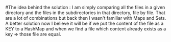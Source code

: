 #The idea behind the solution :
I am simply comparing all the files in a given directory and the files in the subdirectories in that directory, file by file.
That are a lot of combinations but back then I wasn't familiar with Maps and Sets. 
A better solution now I believe it will be if we put the content of the file as a KEY to a HashMap and when we find a file which content already exists as a key => those file are equal.
